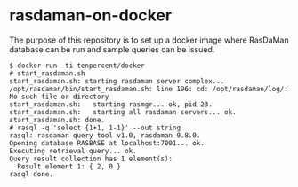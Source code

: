 # rasdaman-on-docker
The purpose of this repository is to set up a docker image where RasDaMan database can be run and sample queries can be issued.
```
$ docker run -ti tenpercent/docker
# start_rasdaman.sh 
start_rasdaman.sh: starting rasdaman server complex...
/opt/rasdaman/bin/start_rasdaman.sh: line 196: cd: /opt/rasdaman/log/: No such file or directory
start_rasdaman.sh:   starting rasmgr... ok, pid 23.
start_rasdaman.sh:   starting all rasdaman servers... ok.
start_rasdaman.sh: done.
# rasql -q 'select {1+1, 1-1}' --out string
rasql: rasdaman query tool v1.0, rasdaman 9.8.0.
Opening database RASBASE at localhost:7001... ok.
Executing retrieval query... ok.
Query result collection has 1 element(s):
  Result element 1: { 2, 0 }
rasql done.
```
